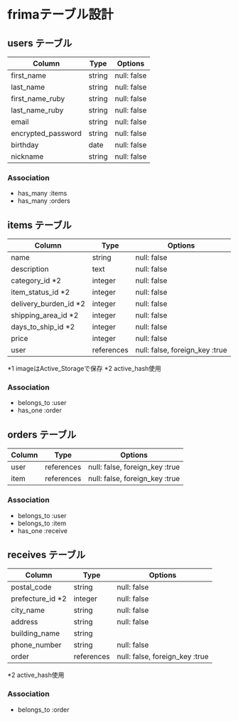 # frimaテーブル設計

## users テーブル

| Column             | Type   | Options     |
| ------------------ | ------ | ----------- |
| first_name         | string | null: false |
| last_name          | string | null: false |
| first_name_ruby    | string | null: false |
| last_name_ruby     | string | null: false |
| email              | string | null: false |
| encrypted_password | string | null: false |
| birthday           | date   | null: false |
| nickname           | string | null: false |

### Association

- has_many :items
- has_many :orders


##  items テーブル

| Column                   | Type       | Options                        |
| ------------------------ | ---------- | ------------------------------ |
| name                     | string     | null: false                    |
| description              | text       | null: false                    |
| category_id   *2         | integer    | null: false                    |
| item_status_id   *2      | integer    | null: false                    |
| delivery_burden_id   *2  | integer    | null: false                    |
| shipping_area_id   *2    | integer    | null: false                    |
| days_to_ship_id   *2     | integer    | null: false                    |
| price                    | integer    | null: false                    |
| user                     | references | null: false, foreign_key :true |

*1  imageはActive_Storageで保存
*2  active_hash使用

### Association

- belongs_to :user
- has_one :order


##  orders テーブル

| Column | Type       | Options                        |
| ------ | ---------- | ------------------------------ |
| user   | references | null: false, foreign_key :true |
| item   | references | null: false, foreign_key :true |

### Association

- belongs_to :user
- belongs_to :item
- has_one :receive


##  receives テーブル

| Column              | Type       | Options                        |
| ------------------- | ---------- | ------------------------------ |
| postal_code         | string     | null: false                    |
| prefecture_id   *2  | integer    | null: false                    |
| city_name           | string     | null: false                    |
| address             | string     | null: false                    |
| building_name       | string     |                                |
| phone_number        | string     | null: false                    |
| order               | references | null: false, foreign_key :true |

*2  active_hash使用

### Association

- belongs_to :order

